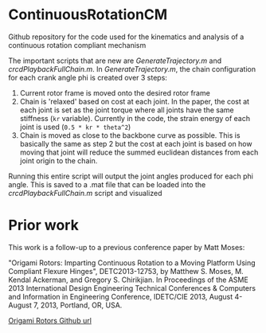 # ContinuousRotationCM
Github repository for the code used for the kinematics and analysis of a continuous rotation compliant mechanism

The important scripts that are new are *GenerateTrajectory.m* and *crcdPlaybackFullChain.m*. 
In *GenerateTrajectory.m*, the chain configuration for each crank angle phi is created over 3 steps:

1. Current rotor frame is moved onto the desired rotor frame
2. Chain is 'relaxed' based on cost at each joint. In the paper, the cost at each joint is set as the joint torque where all joints have the same stiffness (`kr` variable). Currently in the code, the strain energy of each joint is used (`0.5 * kr * theta^2`)
3. Chain is moved as close to the backbone curve as possible. This is basically the same as step 2 but the cost at each joint is based on how moving that joint will reduce the summed euclidean distances from each joint origin to the chain.

Running this entire script will output the joint angles produced for each phi angle. This is saved to a .mat file that can be loaded into the *crcdPlaybackFullChain.m* script and visualized

# Prior work
This work is a follow-up to a previous conference paper by Matt Moses:

"Origami Rotors: Imparting Continuous Rotation to a Moving Platform Using Compliant Flexure Hinges", DETC2013-12753, by Matthew S. Moses, M. Kendal Ackerman, and Gregory S. Chirikjian. In Proceedings of the ASME 2013 International Design Engineering Technical Conferences & Computers and Information in Engineering Conference, IDETC/CIE 2013, August 4-August 7, 2013, Portland, OR, USA.

[Origami Rotors Github url](https://github.com/mattmoses/origami-rotors)
 
